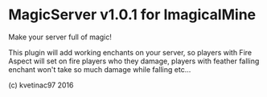 MagicServer v1.0.1 for ImagicalMine
===================================
Make your server full of magic!

This plugin will add working enchants on your server, so players with Fire Aspect will
set on fire players who they damage, players with feather falling enchant won't take so
much damage while falling etc...

(c) kvetinac97 2016


